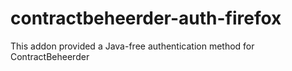 # contractbeheerder-auth-firefox
This addon provided a Java-free authentication method for ContractBeheerder
